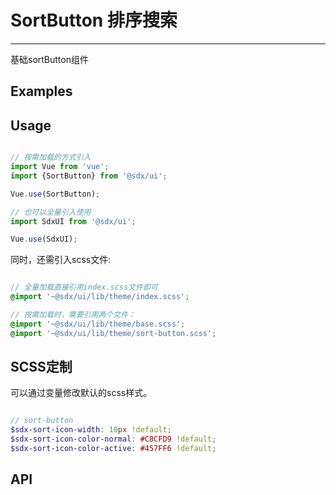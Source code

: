 # SortButton 排序搜索
---

基础sortButton组件

## Examples

<Common-BasicUsage>
  <ui-sort-button-sortButton></ui-sort-button-sortButton>
  <highlight-code slot="codeText" lang="vue">
    <template>
        <div class="sdxui-sort-button">
            <SdxuSortButton
                title="按创建时间排序"
                @sortChange="sortChange"
                :order.sync="order"
            />
        </div>
    </template>
  </highlight-code>
</Common-BasicUsage>

## Usage

```js

// 按需加载的方式引入
import Vue from 'vue';
import {SortButton} from '@sdx/ui';

Vue.use(SortButton);

// 也可以全量引入使用
import SdxUI from '@sdx/ui';

Vue.use(SdxUI);
```

同时，还需引入scss文件:

```scss

// 全量加载直接引用index.scss文件即可
@import '~@sdx/ui/lib/theme/index.scss';

// 按需加载时，需要引用两个文件：
@import '~@sdx/ui/lib/theme/base.scss';
@import '~@sdx/ui/lib/theme/sort-button.scss';

```


## SCSS定制

可以通过变量修改默认的scss样式。

```scss

// sort-button
$sdx-sort-icon-width: 10px !default;
$sdx-sort-icon-color-normal: #C8CFD9 !default;
$sdx-sort-icon-color-active: #457FF6 !default;

```

## API

<ui-sort-button-api slot="api" />
